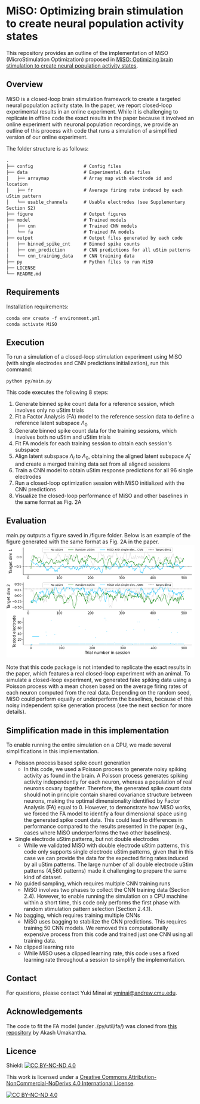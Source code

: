 # MiSO: Optimizing brain stimulation to create neural population activity states

This repository provides an outline of the implementation of MiSO (MicroStimulation Optimization) proposed in [MiSO: Optimizing brain stimulation to create neural population activity states](https://openreview.net/pdf?id=Gb0mXhn5h3). 

## Overview
MiSO is a closed-loop brain stimulation framework to create a targeted neural population activity state. In the paper, we report closed-loop experimental results in an online experiment. While it is challenging to replicate in offline code the exact results in the paper because it involved an online experiment with neuronal population recordings, we provide an outline of this process with code that runs a simulation of a simplified version of our online experiment. 

The folder structure is as follows:
```
.
├── config                   # Config files
├── data                     # Experimental data files
│   ├── arraymap             # Array map with electrode id and location
│   ├── fr                   # Average firing rate induced by each uStim pattern
│   └── usable_channels      # Usable electrodes (see Supplementary Section S2)
├── figure                   # Output figures
├── model                    # Trained models
│   ├── cnn                  # Trained CNN models
│   └── fa                   # Trained FA models
├── output                   # Output files generated by each code
│   ├── binned_spike_cnt     # Binned spike counts
│   ├── cnn_prediction       # CNN predictions for all uStim patterns
│   └── cnn_training_data    # CNN training data
├── py                       # Python files to run MiSO
├── LICENSE
└── README.md
```

## Requirements

Installation requirements:

```
conda env create -f environment.yml
conda activate MiSO
```

## Execution

To run a simulation of a closed-loop stimulation experiment using MiSO (with single electrodes and CNN predictions initialization), run this command:

```
python py/main.py
```

This code executes the following 8 steps:
1. Generate binned spike count data for a reference session, which involves only no uStim trials
2. Fit a Factor Analysis (FA) model to the reference session data to define a reference latent subspace $\Lambda_0$
3. Generate binned spike count data for the training sessions, which involves both no uStim and uStim trials
4. Fit FA models for each training session to obtain each session's subspace 
5. Align latent subspace $\Lambda_i$ to $\Lambda_0$, obtaining the aligned latent subspace $\hat{\Lambda}_i$ and create a merged training data set from all aligned sessions
6. Train a CNN model to obtain uStim response predictions for all 96 single electrodes
7. Run a closed-loop optimization session with MiSO initialized with the CNN predictions 
8. Visualize the closed-loop performance of MiSO and other baselines in the same format as Fig. 2A


## Evaluation

main.py outputs a figure saved in /figure folder. Below is an example of the figure generated with the same format as Fig. 2A in the paper. 
![image info](./figure/performance_summary.png)

Note that this code package is not intended to replicate the exact results in the paper, which features a real closed-loop experiment with an animal. To simulate a closed-loop experiment, we generated fake spiking data using a Poisson process with a mean chosen based on the average firing rates of each neuron computed from the real data. Depending on the random seed, MiSO could perform equally or underperform the baselines, because of this noisy independent spike generation process (see the next section for more details).

## Simplification made in this implementation
To enable running the entire simulation on a CPU, we made several simplifications in this implementation.
- Poisson process based spike count generation
  - In this code, we used a Poisson process to generate noisy spiking activity as found in the brain. A Poisson process generates spiking activity independently for each neuron, whereas a population of real neurons covary together. Therefore, the generated spike count data should not in principle contain shared covariance structure between neurons, making the optimal dimensionality identified by Factor Analysis (FA) equal to 0. However, to demonstrate how MiSO works, we forced the FA model to identify a four dimensional space using the generated spike count data. This could lead to differences in performance compared to the results presented in the paper (e.g., cases where MiSO underperforms the two other baselines).
- Single electrode uStim patterns, but not double electrodes
  - While we validated MiSO with double electrode uStim patterns, this code only supports single electrode uStim patterns, given that in this case we can provide the data for the expected firing rates induced by all uStim patterns. The large number of all double electrode uStim patterns (4,560 patterns) made it challenging to prepare the same kind of dataset. 
- No guided sampling, which requires multiple CNN training runs
  - MiSO involves two phases to collect the CNN training data (Section 2.4). However, to enable running the simulation on a CPU machine within a short time, this code only performs the first phase with random stimulation pattern selection (Section 2.4.1). 
- No bagging, which requires training multiple CNNs
  - MiSO uses bagging to stabilize the CNN predictions. This requires training 50 CNN models. We removed this computationally expensive process from this code and trained just one CNN using all training data.
- No clipped learning rate
  - While MiSO uses a clipped learning rate, this code uses a fixed learning rate throughout a session to simplify the implementation.

## Contact
For questions, please contact Yuki Minai at yminai@andrew.cmu.edu.

## Acknowledgements
The code to fit the FA model (under ./py/util/fa/) was cloned from [this repository](https://github.com/akash-uma/fa/tree/master) by Akash Umakantha.

## Licence
Shield: [![CC BY-NC-ND 4.0][cc-by-nc-nd-shield]][cc-by-nc-nd]

This work is licensed under a
[Creative Commons Attribution-NonCommercial-NoDerivs 4.0 International License][cc-by-nc-nd].

[![CC BY-NC-ND 4.0][cc-by-nc-nd-image]][cc-by-nc-nd]

[cc-by-nc-nd]: http://creativecommons.org/licenses/by-nc-nd/4.0/
[cc-by-nc-nd-image]: https://licensebuttons.net/l/by-nc-nd/4.0/88x31.png
[cc-by-nc-nd-shield]: https://img.shields.io/badge/License-CC%20BY--NC--ND%204.0-lightgrey.svg

